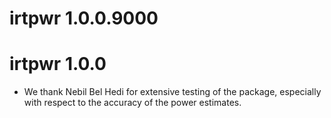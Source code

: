 # irtpwr 1.0.0.9000


# irtpwr 1.0.0

* We thank Nebil Bel Hedi for extensive testing of the package, especially with respect to the accuracy of the power estimates.


